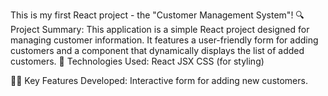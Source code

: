 
This is my first React project - the "Customer Management System"! 
🔍 Project Summary:
This application is a simple React project designed for managing customer information. It features a user-friendly form for adding customers and a component that dynamically displays the list of added customers.
🚀 Technologies Used:
React
JSX
CSS (for styling)

👨‍💻 Key Features Developed:
Interactive form for adding new customers.


